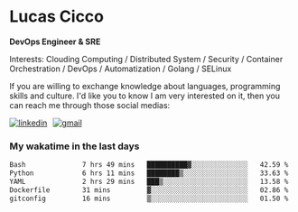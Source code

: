# Lucas Cicco

**DevOps Engineer & SRE**

Interests: Clouding Computing / Distributed System / Security / Container Orchestration / DevOps / Automatization / Golang / SELinux

If you are willing to exchange knowledge about languages, programming skills and culture. I'd like you to know I am very interested on it, then you can reach me through those social medias:

<div style="display: flex; align-items: center; gap: 10px;">
  <a href="https://www.linkedin.com/in/lucas-vitor-de-cicco" target="_blank">
    <img
      src="https://img.shields.io/badge/-LinkedIn-%230077B5?style=for-the-badge&logo=linkedin&logoColor=white"
      alt="linkedin"
      target="_blank" 
    />
  </a>
  <a href="mailto:lucasvitorx1@gmail.com">
      <img
        src="https://img.shields.io/badge/-Gmail-%23333?style=for-the-badge&logo=gmail&logoColor=white"
        alt="gmail"
        target="_blank"
      />
  </a>
</div>

### My wakatime in the last days

<!--START_SECTION:waka-->

```txt
Bash              7 hrs 49 mins   ██████████▓░░░░░░░░░░░░░░   42.59 %
Python            6 hrs 11 mins   ████████▒░░░░░░░░░░░░░░░░   33.63 %
YAML              2 hrs 29 mins   ███▒░░░░░░░░░░░░░░░░░░░░░   13.58 %
Dockerfile        31 mins         ▓░░░░░░░░░░░░░░░░░░░░░░░░   02.86 %
gitconfig         16 mins         ▒░░░░░░░░░░░░░░░░░░░░░░░░   01.50 %
```

<!--END_SECTION:waka-->
